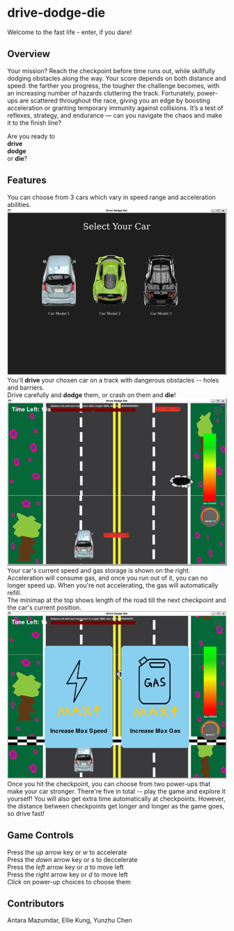 # drive-dodge-die
Welcome to the fast life - enter, if you dare!

## Overview
Your mission? Reach the checkpoint before time runs out, while skillfully dodging obstacles along the way.
Your score depends on both distance and speed: the farther you progress, the tougher the challenge becomes, with an increasing number of hazards cluttering the track. Fortunately, power-ups are scattered throughout the race, giving you an edge by boosting acceleration or granting temporary immunity against collisions.
It’s a test of reflexes, strategy, and endurance — can you navigate the chaos and make it to the finish line?

Are you ready to  
__drive__  
__dodge__  
or __die__?

## Features
You can choose from 3 cars which vary in speed range and acceleration abilities.  
!["car_selection"](media/images/website/car_selection.png)  
You'll __drive__ your chosen car on a track with dangerous obstacles -- holes and barriers.  
Drive carefully and __dodge__ them, or crash on them and __die__!
!["game_running"](media/images/website/game_running.png)  
Your car's current speed and gas storage is shown on the right. Acceleration will consume gas, and once you run out of it, you can no longer speed up. When you're not accelerating, the gas will automatically refill.  
The minimap at the top shows length of the road till the next checkpoint and the car's current position.  
!["power_up"](media/images/website/power_up.png)  
Once you hit the checkpoint, you can choose from two power-ups that make your car stronger. There're five in total -- play the game and explore it yourself!
You will also get extra time automatically at checkpoints. However, the distance between checkpoints get longer and longer as the game goes, so drive fast!  

## Game Controls
Press the _up_ arrow key or _w_ to accelerate  
Press the _down_ arrow key or _s_ to deccelerate  
Press the _left_ arrow key or _a_ to move left  
Press the _right_ arrow key or _d_ to move left  
_Click_ on power-up choices to choose them

## Contributors
Antara Mazumdar, Ellie Kung, Yunzhu Chen
